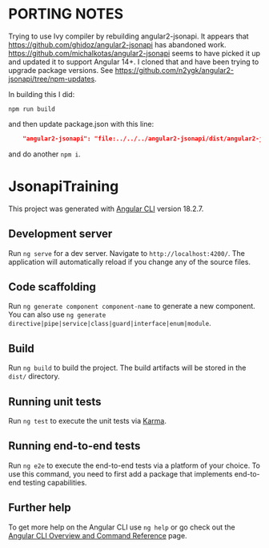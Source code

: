 # PORTING NOTES

Trying to use Ivy compiler by rebuilding angular2-jsonapi.
It appears that https://github.com/ghidoz/angular2-jsonapi has abandoned work.
https://github.com/michalkotas/angular2-jsonapi seems to have picked it up and updated it to support
Angular 14+.
I cloned that and have been trying to upgrade package versions. See https://github.com/n2ygk/angular2-jsonapi/tree/npm-updates.

In building this I did:
```
npm run build
```
and then update package.json with this line:
```json
    "angular2-jsonapi": "file:../../../angular2-jsonapi/dist/angular2-jsonapi",
```
and do another `npm i`.

# JsonapiTraining

This project was generated with [Angular CLI](https://github.com/angular/angular-cli) version 18.2.7.

## Development server

Run `ng serve` for a dev server. Navigate to `http://localhost:4200/`. The application will automatically reload if you change any of the source files.

## Code scaffolding

Run `ng generate component component-name` to generate a new component. You can also use `ng generate directive|pipe|service|class|guard|interface|enum|module`.

## Build

Run `ng build` to build the project. The build artifacts will be stored in the `dist/` directory.

## Running unit tests

Run `ng test` to execute the unit tests via [Karma](https://karma-runner.github.io).

## Running end-to-end tests

Run `ng e2e` to execute the end-to-end tests via a platform of your choice. To use this command, you need to first add a package that implements end-to-end testing capabilities.

## Further help

To get more help on the Angular CLI use `ng help` or go check out the [Angular CLI Overview and Command Reference](https://angular.dev/tools/cli) page.
